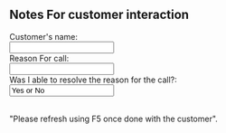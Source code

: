 <!DOCTYPE html>
<html>
<body>

<h2>Notes For customer interaction</h2>

<form action="/action_page.php">
  <label for="fname">Customer's name:</label><br>
  <input type="text" id="fcustomersname" name="fname" value=""><br>
  <label for="lname">Reason For call:</label><br>
  <input type="text" id="lname" name="lname" value=""><br>
  <label for="fname">Was I able to resolve the reason for the call?:</label><br>
  <input type="text" id="lname" name="lname" value="Yes or No"><br><br>
</form> 

<p>"Please refresh using F5 once done with the customer".</p>




